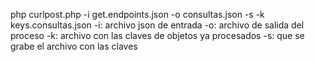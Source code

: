 php curlpost.php -i get.endpoints.json -o consultas.json -s -k keys.consultas.json
-i: archivo json de entrada
-o: archivo de salida del proceso
-k: archivo con las claves de objetos ya procesados
-s: que se grabe el archivo con las claves